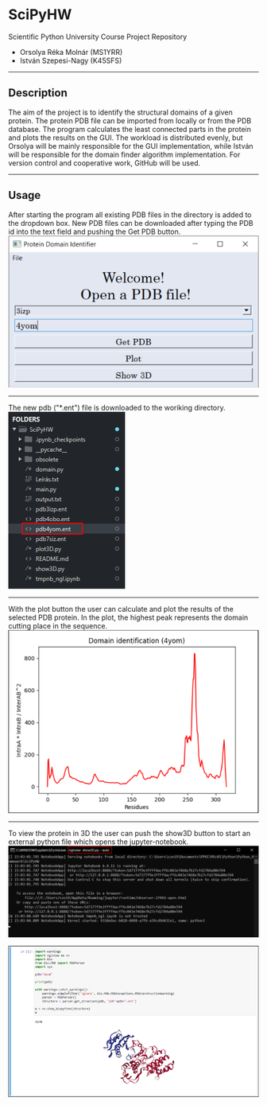 # SciPyHW
Scientific Python University Course Project Repository
* Orsolya Réka Molnár (MS1YRR)
* István Szepesi-Nagy (K45SFS)
---
## Description
The aim of the project is to identify the structural domains of a given protein. 
The protein PDB file can be imported from locally or from the PDB database. 
The program calculates the least connected parts in the protein and plots the results on the GUI. 
The workload is distributed evenly, but Orsolya will be mainly responsible for the GUI implementation, 
while István will be responsible for the domain finder algorithm implementation. 
For version control and cooperative work, GitHub will be used.

---
## Usage
After starting the program all existing PDB files in the directory is added to the dropdown box. New PDB files can be downloaded after typing the PDB id into the text field and pushing the Get PDB button.
![getpdb](/img/01.png)

------
The new pdb ("\*.ent") file is downloaded to the woriking directory.
![done](/img/00.png)

-----
With the plot button the user can calculate and plot the results of the selected PDB protein. In the plot, the highest peak represents the domain cutting place in the sequence.
![plot](/img/02.png)

-----
To view the protein in 3D the user can push the show3D button to start an external python file which opens the jupyter-notebook.
![command](/img/03.png)

![3d](/img/04.png)
